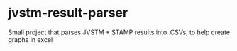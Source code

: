 # jvstm-result-parser
Small project that parses JVSTM + STAMP results into .CSVs, to help create graphs in excel
